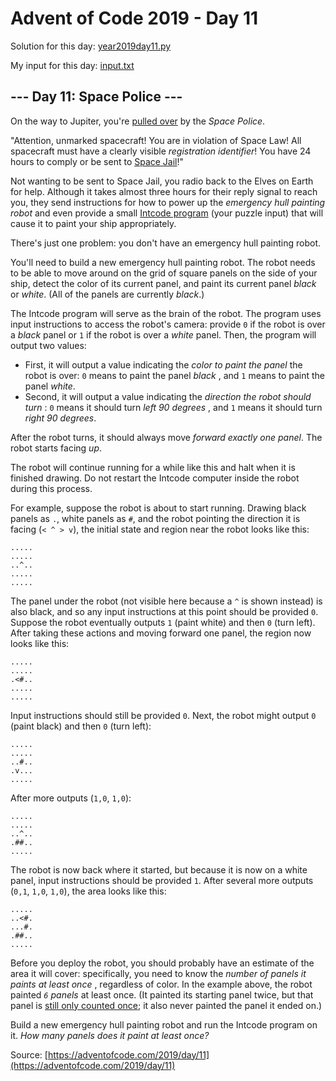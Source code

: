 # Advent of Code 2019 - Day 11

Solution for this day: [year2019day11.py](year2019/day11/year2019day11.py)

My input for this day: [input.txt](year2019/day11/input.txt)

## \--- Day 11: Space Police ---

On the way to Jupiter, you're [pulled
over](https://www.youtube.com/watch?v=KwY28rpyKDE) by the _Space Police_.

"Attention, unmarked spacecraft! You are in violation of Space Law! All
spacecraft must have a clearly visible _registration identifier_! You have 24
hours to comply or be sent to [Space
Jail](https://www.youtube.com/watch?v=BVn1oQL9sWg&t=5)!"

Not wanting to be sent to Space Jail, you radio back to the Elves on Earth for
help. Although it takes almost three hours for their reply signal to reach
you, they send instructions for how to power up the _emergency hull painting
robot_ and even provide a small [Intcode program](9) (your puzzle input) that
will cause it to paint your ship appropriately.

There's just one problem: you don't have an emergency hull painting robot.

You'll need to build a new emergency hull painting robot. The robot needs to
be able to move around on the grid of square panels on the side of your ship,
detect the color of its current panel, and paint its current panel _black_ or
_white_. (All of the panels are currently _black_.)

The Intcode program will serve as the brain of the robot. The program uses
input instructions to access the robot's camera: provide `0` if the robot is
over a _black_ panel or `1` if the robot is over a _white_ panel. Then, the
program will output two values:

  * First, it will output a value indicating the _color to paint the panel_ the robot is over: `0` means to paint the panel _black_ , and `1` means to paint the panel _white_.
  * Second, it will output a value indicating the _direction the robot should turn_ : `0` means it should turn _left 90 degrees_ , and `1` means it should turn _right 90 degrees_.

After the robot turns, it should always move _forward exactly one panel_. The
robot starts facing _up_.

The robot will continue running for a while like this and halt when it is
finished drawing. Do not restart the Intcode computer inside the robot during
this process.

For example, suppose the robot is about to start running. Drawing black panels
as `.`, white panels as `#`, and the robot pointing the direction it is facing
(`< ^ > v`), the initial state and region near the robot looks like this:

    
    
    .....
    .....
    ..^..
    .....
    .....
    

The panel under the robot (not visible here because a `^` is shown instead) is
also black, and so any input instructions at this point should be provided
`0`. Suppose the robot eventually outputs `1` (paint white) and then `0` (turn
left). After taking these actions and moving forward one panel, the region now
looks like this:

    
    
    .....
    .....
    .<#..
    .....
    .....
    

Input instructions should still be provided `0`. Next, the robot might output
`0` (paint black) and then `0` (turn left):

    
    
    .....
    .....
    ..#..
    .v...
    .....
    

After more outputs (`1,0`, `1,0`):

    
    
    .....
    .....
    ..^..
    .##..
    .....
    

The robot is now back where it started, but because it is now on a white
panel, input instructions should be provided `1`. After several more outputs
(`0,1`, `1,0`, `1,0`), the area looks like this:

    
    
    .....
    ..<#.
    ...#.
    .##..
    .....
    

Before you deploy the robot, you should probably have an estimate of the area
it will cover: specifically, you need to know the _number of panels it paints
at least once_ , regardless of color. In the example above, the robot painted
_`6` panels_ at least once. (It painted its starting panel twice, but that
panel is [still only counted
once](https://www.youtube.com/watch?v=KjsSvjA5TuE); it also never painted the
panel it ended on.)

Build a new emergency hull painting robot and run the Intcode program on it.
_How many panels does it paint at least once?_



Source: [https://adventofcode.com/2019/day/11](https://adventofcode.com/2019/day/11)
